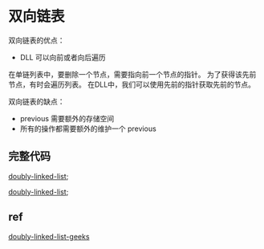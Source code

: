 # 双向链表

双向链表的优点：
- DLL 可以向前或者向后遍历

在单链列表中，要删除一个节点，需要指向前一个节点的指针。 为了获得该先前节点，有时会遍历列表。
在DLL中，我们可以使用先前的指针获取先前的节点。

双向链表的缺点：
- previous 需要额外的存储空间
- 所有的操作都需要额外的维护一个 previous

## 完整代码

[doubly-linked-list](/code/linked-list/doubly-linked-list.ts);

[doubly-linked-list](/code/linked-list/doubly-linked-list.ts);

## ref

[doubly-linked-list-geeks](https://www.geeksforgeeks.org/doubly-linked-list/)
